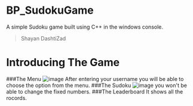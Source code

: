 # BP_SudokuGame
A simple Sudoku game built using C++ in the windows console.
>Shayan DashtiZad
# Introducing The Game
###The Menu
![image](https://github.com/user-attachments/assets/c4d999d5-7f7c-43b4-8405-7810c5d60c56)
After entering your username you will be able to choose the option from the menu.
###The Sudoku
![image](https://github.com/user-attachments/assets/92b1bfab-93ef-4495-9146-67e4f8821a04)
you won't be able to change the fixed numbers.
###The Leaderboard
It shows all the rocords.


